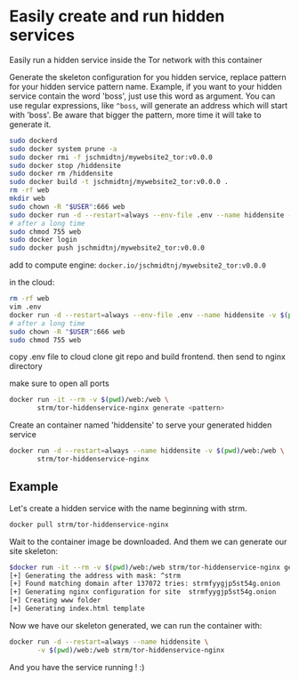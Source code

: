 # Easily create and run hidden services

Easily run a hidden service inside the Tor network with this container

Generate the skeleton configuration for you hidden service, replace pattern
for your hidden service pattern name. Example, if you want to your hidden
service contain the word 'boss', just use this word as argument. You can use
regular expressions, like ```^boss```, will generate an address which will start
with 'boss'. Be aware that bigger the pattern, more time it will take to
generate it.

```sh
sudo dockerd
sudo docker system prune -a
sudo docker rmi -f jschmidtnj/mywebsite2_tor:v0.0.0
sudo docker stop /hiddensite
sudo docker rm /hiddensite
sudo docker build -t jschmidtnj/mywebsite2_tor:v0.0.0 .
rm -rf web
mkdir web
sudo chown -R "$USER":666 web
sudo docker run -d --restart=always --env-file .env --name hiddensite -v $(pwd)/web:/web jschmidtnj/mywebsite2_tor:v0.0.0 ^josh
# after a long time
sudo chmod 755 web
sudo docker login
sudo docker push jschmidtnj/mywebsite2_tor:v0.0.0
```

add to compute engine: `docker.io/jschmidtnj/mywebsite2_tor:v0.0.0`

in the cloud:
```sh
rm -rf web
vim .env
docker run -d --restart=always --env-file .env --name hiddensite -v $(pwd)/web:/web jschmidtnj/mywebsite2_tor:v0.0.0 ^josh
# after a long time
sudo chown -R "$USER":666 web
sudo chmod 755 web
```

copy .env file to cloud
clone git repo and build frontend. then send to nginx directory

make sure to open all ports

```sh
docker run -it --rm -v $(pwd)/web:/web \
       strm/tor-hiddenservice-nginx generate <pattern>
```

Create an container named 'hiddensite' to serve your generated hidden service

```sh
docker run -d --restart=always --name hiddensite -v $(pwd)/web:/web \
       strm/tor-hiddenservice-nginx 
```

## Example

Let's create a hidden service with the name beginning with strm.

```sh
docker pull strm/tor-hiddenservice-nginx
```

Wait to the container image be downloaded. And them we can generate our site
skeleton:

```sh
$docker run -it --rm -v $(pwd)/web:/web strm/tor-hiddenservice-nginx generate ^strm
[+] Generating the address with mask: ^strm
[+] Found matching domain after 137072 tries: strmfyygjp5st54g.onion
[+] Generating nginx configuration for site  strmfyygjp5st54g.onion
[+] Creating www folder
[+] Generating index.html template
```

Now we have our skeleton generated, we can run the container with:

```sh
docker run -d --restart=always --name hiddensite \
       -v $(pwd)/web:/web strm/tor-hiddenservice-nginx
```

And you have the service running ! :)

